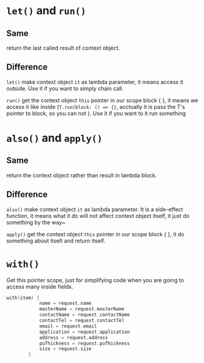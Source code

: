 # `let()` and `run()`
## Same
return the last called result of context object.

## Difference
`let()` make context object `it` as lambda parameter, it means access it outside. Use it if you want to simply chain call.

`run()` get the context object `this` pointer in our scope block { }, it means we access it like inside (`T.run(block: () => {}`, acctually it is pass the T's pointer to block, so you can not ). Use it if you want to it run something


# `also()` and `apply()`
## Same
return the context object rather than result in lambda block.

## Difference
`also()` make context object `it` as lambda parameter. It is a side-effect function, it means what it do will not affect context object itself, it just do something by the way~

`apply()` get the context object `this` pointer in our scope block { }, it do something about itselt and return itself.


# `with()`
Get this pointer scope, just for simplifying code when you are going to access many inside fields.

```kotlin
with(item) {
            name = request.name
            masterName = request.masterName
            contactName = request.contactName
            contactTel = request.contactTel
            email = request.email
            application = request.application
            address = request.address
            puThickness = request.puThickness
            size = request.size
        }
``` 
 

